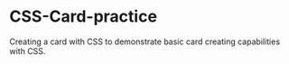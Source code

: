 # CSS-Card-practice
Creating a card with CSS to demonstrate basic card creating capabilities with CSS.
